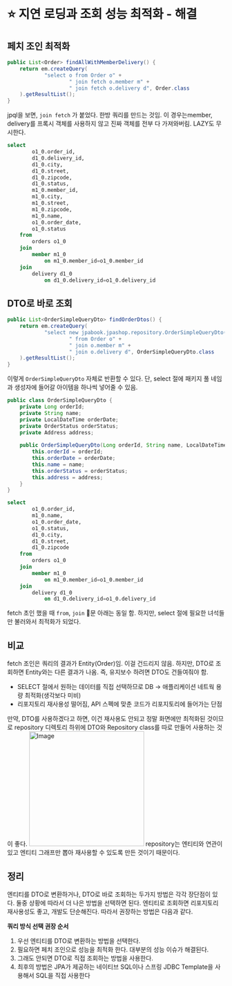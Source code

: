 # ⭐️ 지연 로딩과 조회 성능 최적화 - 해결

## 페치 조인 최적화

```java
public List<Order> findAllWithMemberDelivery() {  
    return em.createQuery(  
            "select o from Order o" +  
                    " join fetch o.member m" +  
                    " join fetch o.delivery d", Order.class  
    ).getResultList();  
}
```

jpql을 보면, `join fetch` 가 붙었다. 한방 쿼리를 만드는 것임.
이 경우는member, delivery를 프록시 객체를 사용하지 않고 진짜 객체를 전부 다 가져와버림. LAZY도 무시한다.

```sql
select
		o1_0.order_id,
		d1_0.delivery_id,
		d1_0.city,
		d1_0.street,
		d1_0.zipcode,
		d1_0.status,
		m1_0.member_id,
		m1_0.city,
		m1_0.street,
		m1_0.zipcode,
		m1_0.name,
		o1_0.order_date,
		o1_0.status 
	from
		orders o1_0 
	join
		member m1_0 
			on m1_0.member_id=o1_0.member_id 
	join
		delivery d1_0 
			on d1_0.delivery_id=o1_0.delivery_id
```

## DTO로 바로 조회

```java
public List<OrderSimpleQueryDto> findOrderDtos() {  
    return em.createQuery(  
            "select new jpabook.jpashop.repository.OrderSimpleQueryDto(o.id, m.name, o.orderDate, o.status, d.address) " +  
                    " from Order o" +  
                    " join o.member m" +  
                    " join o.delivery d", OrderSimpleQueryDto.class  
    ).getResultList();  
}
```

이렇게 `OrderSimpleQueryDto` 자체로 반환할 수 있다.
단, select 절에 패키지 풀 네임과 생성자에 들어갈 아이템을 하나씩 넣어줄 수 있음.

```java
public class OrderSimpleQueryDto {  
    private Long orderId;  
    private String name;  
    private LocalDateTime orderDate;  
    private OrderStatus orderStatus;  
    private Address address;  
  
    public OrderSimpleQueryDto(Long orderId, String name, LocalDateTime orderDate, OrderStatus orderStatus, Address address) { 
        this.orderId = orderId;  
        this.orderDate = orderDate;  
        this.name = name;  
        this.orderStatus = orderStatus;  
        this.address = address;  
    }  
}
```

```sql
select
        o1_0.order_id,
        m1_0.name,
        o1_0.order_date,
        o1_0.status,
        d1_0.city,
        d1_0.street,
        d1_0.zipcode 
    from
        orders o1_0 
    join
        member m1_0 
            on m1_0.member_id=o1_0.member_id 
    join
        delivery d1_0 
            on d1_0.delivery_id=o1_0.delivery_id
```

fetch 초인 했을 때 `from`, `join` 문 아래는 동일 함. 하지만, select 절에 필요한 녀석들만 불러와서 최적화가 되었다.

## 비교

fetch 조인은 쿼리의 결과가 Entity(Order)임. 이걸 건드리지 않음.
하지만, DTO로 조회하면 Entity와는 다른 결과가 나옴. 즉, 유지보수 하려면 DTO도 건들여줘야 함.

- SELECT 절에서 원하는 데이터를 직접 선택하므로 DB -> 애플리케이션 네트웍 용량 최적화(생각보다 미비)
- 리포지토리 재사용성 떨어짐, API 스펙에 맞춘 코드가 리포지토리에 들어가는 단점

만약, DTO를 사용하겠다고 하면, 이건 재사용도 안되고 정말 화면에만 최적화된 것이므로 repository 디렉토리 하위에 DTO와 Repository class를 따로 만들어 사용하는 것이 좋다.
<img width="266" alt="Image" src="https://github.com/user-attachments/assets/407df22d-c62b-4c3c-b4aa-7ac6f870935d" />
repository는 엔티티와 연관이 있고 엔티티 그래프만 뽑아 재사용할 수 있도록 만든 것이기 때문이다.

## 정리

엔티티를 DTO로 변환하거나, DTO로 바로 조회하는 두가지 방법은 각각 장단점이 있다. 둘중 상황에 따라서 더 나은 방법을 선택하면 된다. 엔티티로 조회하면 리포지토리 재사용성도 좋고, 개발도 단순해진다. 따라서 권장하는 방법은 다음과 같다.

**쿼리 방식 선택 권장 순서**

1. 우선 엔티티를 DTO로 변환하는 방법을 선택한다.
2. 필요하면 페치 조인으로 성능을 최적화 한다. 대부분의 성능 이슈가 해결된다.
3. 그래도 안되면 DTO로 직접 조회하는 방법을 사용한다.
4. 최후의 방법은 JPA가 제공하는 네이티브 SQL이나 스프링 JDBC Template을 사용해서 SQL을 직접 사용한다
